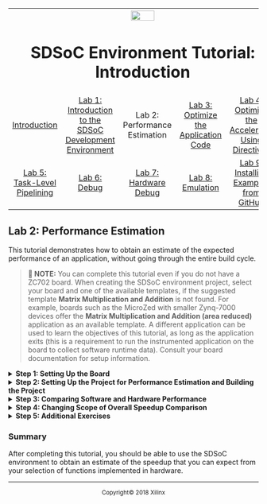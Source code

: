 <table style="width:100%">
  <tr>
    <th width="100%" colspan="6"><img src="https://www.xilinx.com/content/dam/xilinx/imgs/press/media-kits/corporate/xilinx-logo.png" width="30%"/><h1>SDSoC Environment Tutorial: Introduction</h1>
</th>
  </tr>
  <tr>
    <td align="center"><a href="README.md">Introduction</a></td>
    <td align="center"><a href="lab-1-introduction-to-the-sdsoc-development-environment.md">Lab 1: Introduction to the SDSoC Development Environment</a></td>
    <td align="center">Lab 2: Performance Estimation</td>
    <td align="center"><a href="lab-3-optimize-the-application-code.md">Lab 3: Optimize the Application Code</a></td>
    <td align="center"><a href="lab-4-optimize-the-accelerator-using-directives.md">Lab 4: Optimize the Accelerator Using Directives</a></td>
  </tr>
  <tr>
    <td align="center"><a href="lab-5-task-level-pipelining.md">Lab 5: Task-Level Pipelining</a></td>
    <td align="center"><a href="lab-6-debug.md">Lab 6: Debug</a></td>
    <td align="center"><a href="lab-7-hardware-debug.md">Lab 7: Hardware Debug</a></td>
    <td align="center"><a href="lab-8-emulation.md">Lab 8: Emulation</a></td>
    <td align="center"><a href="lab-9-installing-applications-from-github.md">Lab 9: Installing Examples from GitHub</a></td>
</table>


## Lab 2: Performance Estimation  

This tutorial demonstrates how to obtain an estimate of the expected performance of an application, without going through the entire build cycle.  

>**:pushpin: NOTE:**  You can complete this tutorial even if you do not have a ZC702 board. When creating the SDSoC environment project, select your board and one of the available templates, if the suggested template **Matrix Multiplication and Addition** is not found. For example, boards such as the MicroZed with smaller Zynq-7000 devices offer the **Matrix Multiplication and Addition (area reduced)** application as an available template. A different application can be used to learn the objectives of this tutorial, as long as the application exits (this is a requirement to run the instrumented application on the board to collect software runtime data). Consult your board documentation for setup information.


<details>
<summary><strong>Step 1: Setting Up the Board</strong></summary>

You need a mini USB cable to connect to the UART port on the board, which talks to a serial terminal in the SDx IDE. This link is needed to see output (including informative messages) from the application software. You also need a micro USB cable to connect to the Digilent port on the board to allow downloading the bitstream and binaries. This is connection is needed to program the FPGA when the application is launched on the target board. You will also need an Ethernet cable. The Linux TCF agent needs an Ethernet link for communicating with the target board. Finally, you need to ensure that the jumpers to the side of the SD card slot are set correctly to allow booting from an SD card.  

  1. Connect the mini USB cable to the UART port.  

  2. Ensure that the JTAG mode is set to use the Digilent cable and that the micro USB cable is connected.  

     ![](./images/syl1517376007022.png)    

  3. Set the DIP switch (circled in red above) to SD-boot mode but do not plug in an SD card.  

  4. Power on the board.  

     Ensure that you allow Windows to install the USB-UART driver and the Digilent driver to enable the SDx IDE to communicate with the board.  

     >**:warning: IMPORTANT!:** Make sure that the jumper settings on the board correspond to SD-boot or JTAG-boot. Otherwise the board may power up in some other mode such as QSPI boot, and attempt to load something from the QSPI device or other boot device, which is not related to this lab.

</details>

<details>
<summary><strong>Step 2: Setting Up the Project for Performance Estimation and Building the Project</strong></summary>

To create a project and use the Estimate Performance option in a build configuration:  

  1. Create a new project in the SDx™ IDE 2018.2 (`lab2`) for the ZC702 platform and Standalone as System configuration using the design template for Matrix Multiplication and Addition.  

  2. Click on the tab labeled lab to view the SDx Project Settings. If the tab is not visible, in the Project Explorer double click on the project.sdx file under the lab2 project.  

  3. In the HW Functions panel, observe that the `madd` and `mmult` functions already appear in the list of functions marked for hardware - template projects in the SDx environment include information for automating the process of marking hardware functions.

  4. If the HW Functions panel did not list any functions, you would click on the Add HW Function icon ![](./images/nrv1517376007056.png) to invoke a dialog for specifying hardware functions. Ctrl-click (press the Ctrl key and left click simultaneously) on the `madd` and `mmult` functions in the Matching elements: list and notice that they appear in the Qualified name and location: list.  

  5. You can choose an available configuration or you can create a new configuration. New configuration can be created from an existing configuration (as a starting point) or it can be created from scratch. Using the Debug build configuration or another build configuration copied from Debug will compile the code with -O0 using GCC, so the software performance will be significantly degraded. For this lab we will use the Debug configuration.![](./images/jkq1517376007075.png)  

     >**:pushpin: NOTE**  Performance estimation can be run using any build configuration. Instead of selecting Debug or Release as the Active Configuration, you could instead click on the Manage build configuration for the project icon next to the **Active build configuration**.  

     ![](./images/irk1526669801207.png)  

  6. In the SDx Project Settings in the Options panel, check the Estimate Performance box. This enables the estimation flow.  

  7. The Build toolbar button provides a drop-down menu for selecting the build configuration and building the project. Clicking the Build icon builds the project. If the Estimate Performance option is checked, then performance estimation also occurs. Click the Build button on the toolbar.  

     The SDx IDE builds the project. A dialog box displaying the status of the build process appears.  

     After the build is over, you can see an initial report. This report contains a hardware-only estimate summary and has a link that can be clicked to obtain the software run data, which updates the report with comparison of hardware implementation versus the software-only information. At this point the hardware function has not been run on the hardware.  

     ![](./images/epe1526670476717.png)   

</details>

<details>
<summary><strong>Step 3: Comparing Software and Hardware Performance</strong></summary>

>**:warning: IMPORTANT!** Ensure that the board is switched on before performing the instructions provided in this section.  

To collect software run data and generate a performance estimation report:  

  1. After the build completes, the **SDSoC Report Viewer** tab opens.  

  2. Click the **Click Here** hyperlink on the viewer to launch the application on the board.   
     The Run application to get its performance dialog box appears.  

  3. Select a pre-existing connection, or create a new connection to connect to the target board.  
     ![](./images/qff1517375349343.png)  

  4. Click **OK**.  
     The debugger resets the system, programs and initializes the FPGA, and runs a software-only version of the application. It then collects performance data and uses it to display the performance estimation report.  
     ![](./images/zls1526670807184.png)  

     >**:pushpin: NOTE**  As can be seen from the Summary section, the overall estimated speedup by accelerating the functions in hardware is 2.14. The Details section highlight the fact that if the functions in itself were run in hardware versus software, there would be a 56x speedup.  

</details>

<details>
<summary><strong>Step 4: Changing Scope of Overall Speedup Comparison</strong></summary>  

In the Performance, speedup and resource estimation report, the Summary section shows the estimated speedup for the top-level function (referred to as perf root). This function is set to "main" by default. However, there might be code that you would like to exclude from this comparison, for example allocating buffers, initialization and setup. If you wish to see the overall speedup when considering some other function, you can do this by specifying a different function as the root for performance estimation flow. The flow works with the assumption that all functions selected for hardware acceleration are children of the root.  

  1. In case, you want to change the root function to some other function, in the SDx Project Settings window, click the browse button on the Root function field to change the root for the estimate flow to some other function instead of **main**.  
     A small R icon appears on the top left of that function listed as shown below. The selected function is a parent of the functions that are selected for hardware acceleration.  

     ![](./images/qij1526672315417.png)  

  2. In the Project Explorer, right-click on the project and select Clean Project, then Build Project. In the SDx Project Settings, click on **Estimate performance** to generate the estimation report again and you get the overall speedup estimate based on the function that you selected.    

</details>

<details>
<summary><strong>Step 5: Additional Exercises</strong></summary>

>**:pushpin: NOTE:**  Instructions provided in this section are optional.  

You can learn how to use the performance estimation flow when Linux is used as the target OS for your application. To use the performance estimation flow with Linux:  

  1. Create a new project in the SDx™ IDE (`lab2_linux`) for the ZC702 platform and System Configuration set to Linux using the design template for Matrix Multiplication and Addition.  

  2. Click on the tab labeled lab2_linux (if the tab is not visible, in the Project Explorer tab under the lab2_linux project double click on project.sdx). In the HW Functions panel, observe that the `madd` and `mmult` functions already appear in the list of functions marked for hardware - template projects in the SDx environment include information for automating the process of marking hardware functions.  

  3. If the HW Functions panel did not list any functions, you would click on the Add HW Functions icon ![](./images/gac1517376007038.png) to invoke a dialog for specifying hardware functions. Ctrl-click (press the Ctrl key and left click simultaneously) on the `madd` and `mmult` functions in the Matching elements: list, and notice that they appear in the Qualified name and location: list below.   

  4. In the SDx Project Settings in the Options panel, check the Estimate performance box. This enables the performance estimation flow for the current build configuration.  

  5. The Build icon provides a drop-down menu for selecting the build configuration and building the project. Clicking on the Build icon builds the project and with the Estimate performance option checked, the performance estimation flow runs. Click Build.  

     The SDx IDE builds the project. A dialog box displaying the status of the build process appears.  

  6. For this lab, you will also need an Ethernet cable to connect to the board. Ensure that the board is connected to an Ethernet router or directly to the Ethernet port on your computer using the Ethernet cable. First, copy the contents of the sd_card folder under the build configuration to an sd card and boot up the board. Then make sure that a serial terminal is also connected.  

     >**:pushpin: NOTE:**  Settings for the serial port are 115200, 8-N-1, no hardware flow control. For the ZC702, apply these settings to the Host PC COM port associated with the Silicon Labs CP210x USB to UART Bridge as seen in the Windows Device Manager or TeraTerm terminal emulation program.  

  7. Note the Linux boot log displayed on the terminal. Next, configure the Ethernet on the board.  

     1. If you have the board connected to the network, look for a line that says Sending select for 172.19.73.248…Lease of 172.19.73.248 obtained or something similar, where the IP address assigned to your board is reported. You can also type ifconfig on the terminal to obtain the IP Address of the target board. When using the command ifconfig eth0, the number displayed next to the inet addr field is the Linux IP address of the target board.  
     2. If you have connected the Ethernet cable directly to your computer, you will need to set up the IP address appropriately. Your computer must be configured so the Ethernet adapter is on the same subnetwork as the ZC702 board. On a Windows host system, open Control Panel\Network and Sharing Center, and click the Ethernet link to open the Ethernet Status dialog box for the Ethernet Adapter. Click the Properties button. Select Internet Protocol Version 4 (TCP/IPv4) and click on the Properties button. On the General tab, select Use the Following IP Address and enter `192.168.0.1`. For the Subnet mask enter 255.255.255.0. Click **OK**. Close all the dialog boxes. To set the IP address on the target board, connect to the Terminal by clicking the Terminal 1 tab towards the bottom right of the window. Click the green connection icon to connect the terminal to the target board. Settings for the serial port are the appropriate COM port, Baud Rate of 115200, Data bits 8, Stop Bits 1, Parity None and Flow Control None, the Linux boot log is displayed on the terminal. When you see the terminal prompt, set the IP address by entering ifconfig eth0 192.168.0.2  

        >**:pushpin: NOTE:**  This address is for use in the next step. If you miss this statement in the log as it scrolls by, you can obtain the IP address of the board by running the command `ifconfig` in the terminal window at the prompt.  

  8. Back in the SDx IDE in the Target Connections view, expand Linux TCF Agent and right-click on **Linux Agent (default)**, then select **Edit**.  

  9. In the Target Connection Details dialog set up the IP address (that is the IP address of the target board such as the one shown below or 192.168.0.2 if the target board was connected directly to your computer) and port (1534) and click **OK**.  

     ![](./images/uxs1527612185105.png)  

     >**:pushpin: NOTE**  The Host field contains target board IP address that is running the TCF agent.  

  10. Open the SDSoC Report Viewer.  

  11. Click the Click Here hyperlink on the viewer to launch the application on the board.  
      The Run application to dialog box appears.  

  12. Select the Linux Agent connection and click **OK**.  
      The SDx IDE runs a software-only version of the application. It then collects performance data and uses it to display the performance estimation report.

</details>

### Summary  

After completing this tutorial, you should be able to use the SDSoC environment to obtain an estimate of the speedup that you can expect from your selection of functions implemented in hardware.  

<hr/>
<p align="center"><sup>Copyright&copy; 2018 Xilinx</sup></p>
